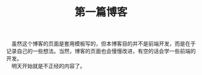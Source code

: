 ﻿---
layout: article
title: 第一篇博客
mathjax: true
---
　虽然这个博客的页面是套用模板写的，但本博客目的并不是前端开发，而是在于记录自己的一些想法。当然，博客的页面也会慢慢改进，有空的话会学一些前端的开发。  
　明天开始就是不正经的内容了。
